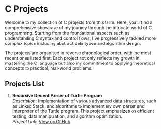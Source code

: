 # C Projects

Welcome to my collection of C projects from this term. Here, you'll find a comprehensive showcase of my journey through the intricate world of C programming. Starting from the foundational aspects such as understanding C syntax and control flows, I've progressively tackled more complex topics including abstract data types and algorithm design. 

The projects are organised in reverse chronological order, with the most recent ones listed first. Each project not only reflects my growth in mastering the C language but also my commitment to applying theoretical concepts to practical, real-world problems. 

## Projects List

1. **Recursive Decent Parser of Turtle Program**  
   *Description*: Implementation of various advanced data structures, such as Linked Stack, and algorithms to implement my own parser and interpreter of the Turtle program. This project emphasizes on efficient testing, data manipulation, and algorithm optimization.  
   *Project Link*: [View on GitHub](https://github.com/mihirgandecha/Programming-C/tree/main/AdvancedDataStructures)
